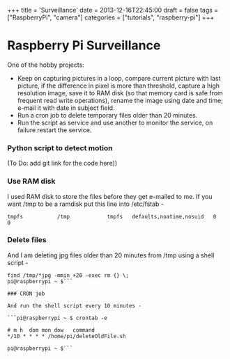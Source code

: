 +++
title = 'Surveillance'
date = 2013-12-16T22:45:00
draft = false
tags = ["RaspberryPi", "camera"]
categories = ["tutorials", "raspberry-pi"]
+++

# Raspberry Pi Surveillance

One of the hobby projects:
- Keep on capturing pictures in a loop, compare current picture with last picture, if the difference in pixel is more than threshold, capture a high resolution image, save it to RAM disk (so that memory card is safe from frequent read write operations), rename the image using date and time; e-mail it with date in subject field.
- Run a cron job to delete temporary files older than 20 minutes.
- Run the script as service and use another to monitor the service, on failure restart the service.

### Python script to detect motion

(To Do: add git link for the code here))

### Use RAM disk

I used RAM disk to store the files before they get e-mailed to me. If you want /tmp to be a ramdisk put this line into /etc/fstab -

```tmpfs           /tmp            tmpfs   defaults,noatime,nosuid   0       0```

### Delete files

And I am deleting jpg files older than 20 minutes from /tmp using a shell script -

```pi@raspberrypi ~ $ cat deleteOldFile.sh 
find /tmp/*jpg -mmin +20 -exec rm {} \;
pi@raspberrypi ~ $```

### CRON job

And run the shell script every 10 minutes -

```pi@raspberrypi ~ $ crontab -e

# m h  dom mon dow   command
*/10 * * * * /home/pi/deleteOldFile.sh

pi@raspberrypi ~ $```
